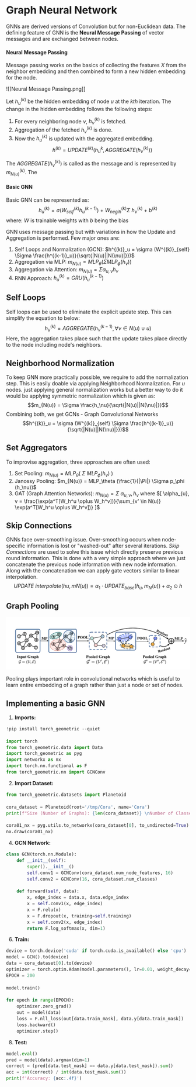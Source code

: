 # Graph Neural Network

GNNs are derived versions of Convolution but for non-Euclidean data. The defining feature of GNN is the **Neural Message Passing** of vector messages and are exchanged between nodes. 

#### Neural Message Passing
Message passing works on the basics of collecting the features *X* from the neighbor embedding and then combined to form a new hidden embedding for the node. 

![[Neural Message Passing.png]]

Let $h^{(k)}_u$ be the hidden embedding of node $u$ at the $kth$ iteration.  The change in the hidden embedding follows the following steps:
1. For every neighboring node $\nu$, $h^{(k)}_\nu$ is fetched. 
2. Aggregation of the fetched $h^{(k)}_\nu$ is done.
3. Now the $h^{(k)}_u$ is updated with the aggregated embedding.
$$h^{(k)} = UPDATE^{(k)} (h^{k}_u, AGGREGATE(h^{(k)}_\nu))$$

The $AGGREGATE(h^{(k)}_\nu)$ is called as the message and is represented by $m^{(k)}_{N(u)}$.  The 

#### Basic GNN
Basic GNN can be represented as: $$h^{(k)}_u = \sigma (W^{(k)}_{self} h^{(k-1)}_u) \ + \ W^{(k)}_{negih} \Sigma \ h^{(k)}_\nu \ + \ b^{(k)}$$
where: $W$ is trainable weights with $b$ being the bias

GNN uses message passing but with variations in how the Update and Aggregation is performed. Few major ones are:
1. Self Loops and Normalization (GCN): $h^{(k)}_u = \sigma (W^{(k)}_{self} \Sigma \frac{h^{(k-1)}_u)}{\sqrt{|N(u)||N(\nu)|}})$
2. Aggregation via MLP: $m_{N(u)} = MLP_\theta(\Sigma MLP_\phi (h_\nu))$
3. Aggregation via Attention: $m_{N(u)} = \Sigma \alpha_{u,\nu}h_\nu$
4. RNN Approach: $h^{(k)}_u = GRU(h^(k-1)_u)$

## Self Loops
Self loops can be used to eliminate the explicit update step.  This can simplify the equation to below: $$h^{(k)}_u = AGGREGATE({h^{(k-1)}_\nu, \forall \nu \in N(u) \ \cup \ {u}})$$
Here, the aggregation takes place such that the update takes place directly to the node including node's neighbors.

## Neighborhood Normalization
To keep GNN more practically possible, we require to add the normalization step. This is easily doable via applying Neighborhood Normalization. For $u$ nodes. just applying general normalization works but a better way to do it would be applying symmetric normalization which is given as: $$m_{N(u)} = \Sigma \frac{h_\nu}{\sqrt{|N(u)||N(\nu)|}}$$
Combining both, we get GCNs - Graph Convolutional Networks $$h^{(k)}_u = \sigma (W^{(k)}_{self} \Sigma \frac{h^{(k-1)}_u)}{\sqrt{|N(u)||N(\nu)|}})$$
## Set Aggregators
To improvise aggregation, three approaches are often used:
1. Set Pooling: $m_{N(u)} = MLP_\theta (\ \Sigma \ MLP_\phi (h_\nu) \ )$
2. Janossy Pooling: $m_{N(u)} = MLP_\theta (\frac{1}{|\Pi|} \Sigma p_\phi (h_\nu))$
3. GAT (Graph Attention Networks): $m_{N(u)} = \Sigma \ \alpha_{u,\nu}, h_\nu$ where  $[ \alpha_{u}, v = \frac{\exp(a^T[W_h^u \oplus W_h^v])}{\sum_{v' \in N(u)} \exp(a^T[W_h^u \oplus W_h^v])} ]$

## Skip Connections
GNNs face over-smoothing issue. Over-smoothing occurs when node-specific information is lost or "washed-out" after several iterations. *Skip Connections* are used to solve this issue which directly preserve previous round information. This is done with a very simple approach where we just concatenate the previous node information with new node information. Along with the concatenation we can apply gate vectors similar to linear interpolation. $$UPDATE \ interpolate(hu,mN(u)) = \alpha _ {1} \cdot UPDATE_ {base} (h_ {u} , m_ {N} (u)) + \alpha _ {2} \odot h$$
## Graph Pooling

![Graph pooling.png](./Images/Graph_pooling.png)

Pooling plays important role in convolutional networks which is useful to learn entire embedding of a graph rather than just a node or set of nodes. 

## Implementing a basic GNN

1. **Imports:**
```python
!pip install torch_geometric --quiet

import torch
from torch_geometric.data import Data
import torch_geometric as pyg
import networkx as nx
import torch.nn.functional as F
from torch_geometric.nn import GCNConv
```

2. **Import Dataset:**
```python
from torch_geometric.datasets import Planetoid

cora_dataset = Planetoid(root='/tmp/Cora', name='Cora')
print(f"Size (Number of Graphs): {len(cora_dataset)} \nNumber of Classes: {cora_dataset.num_classes} \nNode Features: {cora_dataset.num_node_features}")

cora01_nx = pyg.utils.to_networkx(cora_dataset[0], to_undirected=True)
nx.draw(cora01_nx)
```

4. **GCN Network:**
```python
class GCN(torch.nn.Module):
    def __init__(self):
        super().__init__()
        self.conv1 = GCNConv(cora_dataset.num_node_features, 16)
        self.conv2 = GCNConv(16, cora_dataset.num_classes)

    def forward(self, data):
        x, edge_index = data.x, data.edge_index
        x = self.conv1(x, edge_index)
        x = F.relu(x)
        x = F.dropout(x, training=self.training)
        x = self.conv2(x, edge_index)
        return F.log_softmax(x, dim=1)
```

6. **Train:**
```python
device = torch.device('cuda' if torch.cuda.is_available() else 'cpu')
model = GCN().to(device)
data = cora_dataset[0].to(device)
optimizer = torch.optim.Adam(model.parameters(), lr=0.01, weight_decay=5e-4)
EPOCH = 200

model.train()

for epoch in range(EPOCH):
    optimizer.zero_grad()
    out = model(data)
    loss = F.nll_loss(out[data.train_mask], data.y[data.train_mask])
    loss.backward()
    optimizer.step()
```

8. **Test:**
```python
model.eval()
pred = model(data).argmax(dim=1)
correct = (pred[data.test_mask] == data.y[data.test_mask]).sum()
acc = int(correct) / int(data.test_mask.sum())
print(f'Accuracy: {acc:.4f}')
```